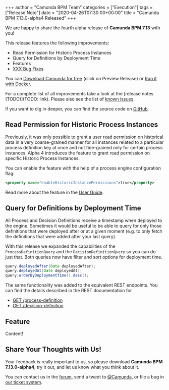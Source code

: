 +++
author = "Camunda BPM Team"
categories = ["Execution"]
tags = ["Release Note"]
date = "2020-04-26T07:30:00+00:00"
title = "Camunda BPM 7.13.0-alpha4 Released"
+++

We are happy to share the fourth alpha release of **Camunda BPM 7.13** with you!

This release features the following improvements:

- Read Permission for Historic Process Instances
- Query for Definitions by Deployment Time
- Features
- [XXX Bug Fixes](https://jira.camunda.com/issues/?jql=issuetype%20%3D%20%22Bug%20Report%22%20AND%20fixVersion%20%3D%207.13.0-alpha4)

You can [Download Camunda for free](https://camunda.com/download/) (click on Preview Release) or [Run it with Docker](https://hub.docker.com/r/camunda/camunda-bpm-platform/).

For a complete list of all improvements take a look at the [release notes (TODO)](TODO: link).
Please also see the list of [known issues](https://jira.camunda.com/issues/?jql=issuetype%20%3D%20%22Bug%20Report%22%20AND%20fixVersion%20%3D%207.13.0%20AND%20status%20!%3D%20Closed%20).

If you want to dig in deeper, you can find the source code on [GitHub](https://github.com/camunda/camunda-bpm-platform/releases/tag/7.13.0-alpha4).

<!--more-->

## Read Permission for Historic Process Instances

Previously, it was only possible to grant a user read permission on historical data in a very 
coarse-grained manner for all instances related to a particular process definition key at once 
and not fine-grained only for certain process instances. Alpha 4 introduces the feature to grant 
read permission on specific Historic Process Instances.

You can enable the feature with the help of a process engine configuration flag:
```xml
<property name="enableHistoricInstancePermissions">true</property>
```

Read more about the feature in the [User Guide].


[user guide]: https://docs.camunda.org/manual/latest/user-guide/process-engine/authorization-service/#historic-instance-permissions

## Query for Definitions by Deployment Time

All Process and Decision Definitions receive a timestamp when deployed to the engine. Sometimes it
would be useful to be able to query for only those definitions that were deployed after or at a
given moment (e.g. to only fetch the definitions that were added after your last query).

With this release we expanded the capabilities of the `ProcessDefinitionQuery` and the
`DecisionDefinitionQuery` so you can do just that. Both queries now have filter and sort options
for deployment time.

```java
query.deployedAfter(Date deployedAfter);
query.deployedAt(Date deployedAt);
query.orderByDeploymentTime().desc();
```

The same functionality was added to the equivalent REST endpoints. You can find the details
described in the REST documentation for 

* [GET /process-definition](https://docs.camunda.org/manual/latest/reference/rest/process-definition/get-query/)
* [GET /decision-definition](https://docs.camunda.org/manual/latest/reference/rest/decision-definition/get-query/)

## Feature

Content!

## Share Your Thoughts with Us!

Your feedback is really important to us, so please download **Camunda BPM 7.13.0-alpha4**, try it out, and let us know
what you think about it.

You can contact us in the [forum](https://forum.camunda.org/), send a tweet to [@Camunda](https://twitter.com/Camunda),
or file a bug in [our ticket system](https://jira.camunda.com/secure/CreateIssue!default.jspa).
